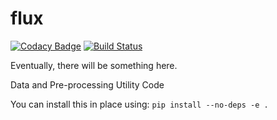# flux
[![Codacy Badge](https://api.codacy.com/project/badge/Grade/3265d6ae5bdd49e0ab7da9086f867534)](https://www.codacy.com?utm_source=github.com&amp;utm_medium=referral&amp;utm_content=CannyLab/flux&amp;utm_campaign=Badge_Grade)
[![Build Status](https://travis-ci.com/CannyLab/flux.svg?token=DwjeqBCxg8sxRMdL89JE&branch=master)](https://travis-ci.com/CannyLab/flux)

Eventually, there will be something here.

Data and Pre-processing Utility Code

You can install this in place using:
```pip install --no-deps -e .```


